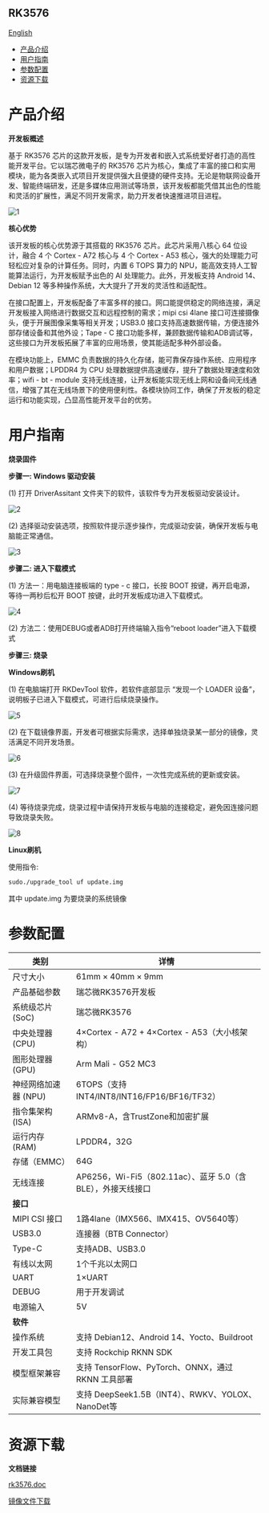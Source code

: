 RK3576
-----------
[English](./README.md)
* [产品介绍](#产品介绍)
* [用户指南](#用户指南)
* [参数配置](#参数配置)
* [资源下载](#资源下载)


# 产品介绍

**开发板概述**

基于 RK3576 芯片的这款开发板，是专为开发者和嵌入式系统爱好者打造的高性能开发平台。它以瑞芯微电子的 RK3576 芯片为核心，集成了丰富的接口和实用模块，能为各类嵌入式项目开发提供强大且便捷的硬件支持。无论是物联网设备开发、智能终端研发，还是多媒体应用测试等场景，该开发板都能凭借其出色的性能和灵活的扩展性，满足不同开发需求，助力开发者快速推进项目进程。

![1](https://github.com/shiviz-dev/rk3576/blob/adjustment_directory/Documents/images/f241d26136e6f4af8af8289783006269.jpg)

**核心优势**


该开发板的核心优势源于其搭载的 RK3576 芯片。此芯片采用八核心 64 位设计，融合 4 个 Cortex - A72 核心与 4 个 Cortex - A53 核心，强大的处理能力可轻松应对复杂的计算任务。同时，内置 6 TOPS 算力的 NPU，能高效支持人工智能算法运行，为开发板赋予出色的 AI 处理能力。此外，开发板支持 Android 14、Debian 12 等多种操作系统，大大提升了开发的灵活性和适配性。

在接口配置上，开发板配备了丰富多样的接口。网口能提供稳定的网络连接，满足开发板接入网络进行数据交互和远程控制的需求；mipi csi 4lane 接口可连接摄像头，便于开展图像采集等相关开发；USB3.0 接口支持高速数据传输，方便连接外部存储设备和其他外设；Tape - C 接口功能多样，兼顾数据传输和ADB调试等，这些接口为开发板拓展了丰富的应用场景，使其能适配多种外部设备。

在模块功能上，EMMC 负责数据的持久化存储，能可靠保存操作系统、应用程序和用户数据；LPDDR4 为 CPU 处理数据提供高速缓存，提升了数据处理速度和效率；wifi - bt - module 支持无线连接，让开发板能实现无线上网和设备间无线通信，增强了其在无线场景下的使用便利性。各模块协同工作，确保了开发板的稳定运行和功能实现，凸显高性能开发平台的优势。

# 用户指南

**烧录固件**

****步骤一: Windows 驱动安装****

(1) 打开 DriverAssitant 文件夹下的软件，该软件专为开发板驱动安装设计。

![2](https://github.com/shiviz-dev/rk3576/blob/adjustment_directory/Documents/images/2551f625c9584a9f228a7fabb5b53e94.jpg)

(2) 选择驱动安装选项，按照软件提示逐步操作，完成驱动安装，确保开发板与电脑能正常通信。

![3](https://github.com/shiviz-dev/rk3576/blob/adjustment_directory/Documents/images/6a3acd2996ee609f44f0e70e7a7b7a78.jpg)

****步骤二: 进入下载模式****

(1) 方法一：用电脑连接板端的 type - c 接口，长按 BOOT 按键，再开启电源，等待一两秒后松开 BOOT 按键，此时开发板成功进入下载模式。

![4](https://github.com/shiviz-dev/rk3576/blob/adjustment_directory/Documents/images/ca1f0a4fca70c4be22c16cbfc498c36c.jpg)

(2) 方法二：使用DEBUG或者ADB打开终端输入指令“reboot loader”进入下载模式

****步骤三: 烧录****

******Windows刷机******

(1) 在电脑端打开 RKDevTool 软件，若软件底部显示 “发现一个 LOADER 设备”，说明板子已进入下载模式，可进行后续烧录操作。

![5](https://github.com/shiviz-dev/rk3576/blob/adjustment_directory/Documents/images/665f35172233570bdf9825aefc33a39d.jpg)

(2) 在下载镜像界面，开发者可根据实际需求，选择单独烧录某一部分的镜像，灵活满足不同开发场景。

![6](https://github.com/shiviz-dev/rk3576/blob/adjustment_directory/Documents/images/36729c52203d8c3d6b336c118b982f41.jpg)

(3) 在升级固件界面，可选择烧录整个固件，一次性完成系统的更新或安装。

![7](https://github.com/shiviz-dev/rk3576/blob/adjustment_directory/Documents/images/f023aadacca7fe22cb682e0ddec993c6.jpg)

(4) 等待烧录完成，烧录过程中请保持开发板与电脑的连接稳定，避免因连接问题导致烧录失败。

![8](https://github.com/shiviz-dev/rk3576/blob/adjustment_directory/Documents/images/32df832a964e33e1f5cf0abacb02afc2.jpg)

******Linux刷机******

使用指令: 
```bash 
sudo./upgrade_tool uf update.img
```

其中 update.img 为要烧录的系统镜像


# 参数配置

| 类别                | 详情                                                                 |
|---------------------|----------------------------------------------------------------------|
| 尺寸大小            | 61mm × 40mm × 9mm                                                    |
| 产品基础参数        | 瑞芯微RK3576开发板                                                   |
| 系统级芯片 (SoC)    | 瑞芯微RK3576                                                         |
| 中央处理器 (CPU)    | 4×Cortex - A72 + 4×Cortex - A53（大小核架构）                        |
| 图形处理器 (GPU)    | Arm Mali - G52 MC3                                                   |
| 神经网络加速器 (NPU) | 6TOPS（支持INT4/INT8/INT16/FP16/BF16/TF32）                          |
| 指令集架构 (ISA)    | ARMv8-A，含TrustZone和加密扩展                                        |
| 运行内存 (RAM)      | LPDDR4，32G                                                          |
| 存储（EMMC）        | 64G                                                                 |
| 无线连接            | AP6256，Wi-Fi5（802.11ac）、蓝牙 5.0（含BLE），外接天线接口           |
| **接口**            |                                                                      |
| MIPI CSI 接口       | 1路4lane（IMX566、IMX415、OV5640等）                                 |
| USB3.0              | 连接器（BTB Connector）                                              |
| Type-C              | 支持ADB、USB3.0                                                      |
| 有线以太网          | 1个千兆以太网口                                                       |
| UART                | 1×UART                                                               |
| DEBUG               | 用于开发调试                                                         |
| 电源输入            | 5V                                                                   |
| **软件**            |                                                                      |
| 操作系统            | 支持 Debian12、Android 14、Yocto、Buildroot                          |
| 开发工具包          | 支持 Rockchip RKNN SDK                                               |
| 模型框架兼容        | 支持 TensorFlow、PyTorch、ONNX，通过 RKNN 工具部署                     |
| 实际兼容模型        | 支持 DeepSeek1.5B（INT4）、RWKV、YOLOX、NanoDet等                    |


# 资源下载

****文档链接****

[rk3576.doc](https://github.com/shiviz-dev/rk3576/blob/adjustment_directory/Documents/RK3576.doc)

[镜像文件下载](https://github.com/shiviz-dev/rk3576-dev-board/releases/)

